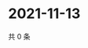 # 2021-11-13

共 0 条

<!-- BEGIN WEIBO -->
<!-- 最后更新时间 Sat Nov 13 2021 15:14:00 GMT+0800 (China Standard Time) -->

<!-- END WEIBO -->
